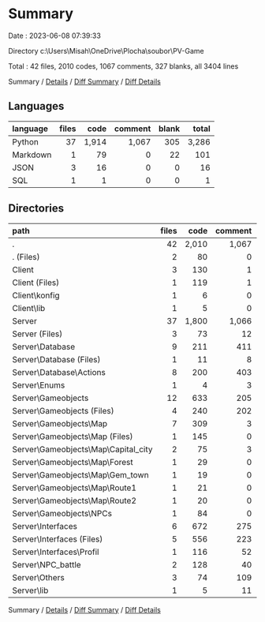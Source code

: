 # Summary

Date : 2023-06-08 07:39:33

Directory c:\\Users\\Misah\\OneDrive\\Plocha\\soubor\\PV-Game

Total : 42 files,  2010 codes, 1067 comments, 327 blanks, all 3404 lines

Summary / [Details](details.md) / [Diff Summary](diff.md) / [Diff Details](diff-details.md)

## Languages
| language | files | code | comment | blank | total |
| :--- | ---: | ---: | ---: | ---: | ---: |
| Python | 37 | 1,914 | 1,067 | 305 | 3,286 |
| Markdown | 1 | 79 | 0 | 22 | 101 |
| JSON | 3 | 16 | 0 | 0 | 16 |
| SQL | 1 | 1 | 0 | 0 | 1 |

## Directories
| path | files | code | comment | blank | total |
| :--- | ---: | ---: | ---: | ---: | ---: |
| . | 42 | 2,010 | 1,067 | 327 | 3,404 |
| . (Files) | 2 | 80 | 0 | 22 | 102 |
| Client | 3 | 130 | 1 | 15 | 146 |
| Client (Files) | 1 | 119 | 1 | 14 | 134 |
| Client\\konfig | 1 | 6 | 0 | 0 | 6 |
| Client\\lib | 1 | 5 | 0 | 1 | 6 |
| Server | 37 | 1,800 | 1,066 | 290 | 3,156 |
| Server (Files) | 3 | 73 | 12 | 10 | 95 |
| Server\\Database | 9 | 211 | 411 | 28 | 650 |
| Server\\Database (Files) | 1 | 11 | 8 | 2 | 21 |
| Server\\Database\\Actions | 8 | 200 | 403 | 26 | 629 |
| Server\\Enums | 1 | 4 | 3 | 1 | 8 |
| Server\\Gameobjects | 12 | 633 | 205 | 111 | 949 |
| Server\\Gameobjects (Files) | 4 | 240 | 202 | 44 | 486 |
| Server\\Gameobjects\\Map | 7 | 309 | 3 | 55 | 367 |
| Server\\Gameobjects\\Map (Files) | 1 | 145 | 0 | 31 | 176 |
| Server\\Gameobjects\\Map\\Capital_city | 2 | 75 | 3 | 14 | 92 |
| Server\\Gameobjects\\Map\\Forest | 1 | 29 | 0 | 3 | 32 |
| Server\\Gameobjects\\Map\\Gem_town | 1 | 19 | 0 | 2 | 21 |
| Server\\Gameobjects\\Map\\Route1 | 1 | 21 | 0 | 3 | 24 |
| Server\\Gameobjects\\Map\\Route2 | 1 | 20 | 0 | 2 | 22 |
| Server\\Gameobjects\\NPCs | 1 | 84 | 0 | 12 | 96 |
| Server\\Interfaces | 6 | 672 | 275 | 105 | 1,052 |
| Server\\Interfaces (Files) | 5 | 556 | 223 | 85 | 864 |
| Server\\Interfaces\\Profil | 1 | 116 | 52 | 20 | 188 |
| Server\\NPC_battle | 2 | 128 | 40 | 19 | 187 |
| Server\\Others | 3 | 74 | 109 | 15 | 198 |
| Server\\lib | 1 | 5 | 11 | 1 | 17 |

Summary / [Details](details.md) / [Diff Summary](diff.md) / [Diff Details](diff-details.md)